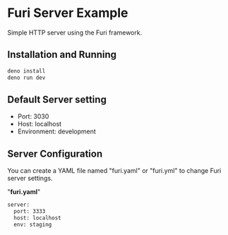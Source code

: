 # Furi Server Example

Simple HTTP server using the Furi framework.

## Installation and Running

```sh
deno install
deno run dev
```

## Default Server setting

- Port: 3030
- Host: localhost
- Environment: development

## Server Configuration

You can create a YAML file named "furi.yaml" or "furi.yml" to change Furi server settings.

"__furi.yaml__"

```txt
server:
  port: 3333
  host: localhost
  env: staging
```
